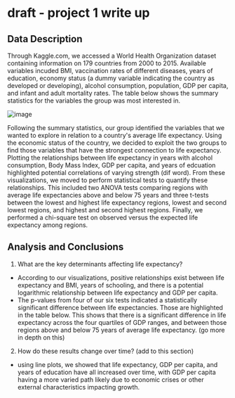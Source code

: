 # draft - project 1 write up

## Data Description
Through Kaggle.com, we accessed a World Health Organization dataset containing information on 179 countries from 2000 to 2015. Available variables incuded BMI, vaccination rates of different diseases, years of education, economy status (a dummy variable indicating the country as developed or developing), alcohol consumption, population, GDP per capita, and infant and adult mortality rates. The table below shows the summary statistics for the variables the group was most interested in. 

![image](https://github.com/JMelendez31/Group_Project1/assets/142682830/86ab74ae-e586-419f-99af-8f1f3bf2f909)


Following the summary statistics, our group identified the variables that we wanted to explore in relation to a country's average life expectancy. Using the economic status of the country, we decided to exploit the two groups to find those variables that have the strongest connection to life expectancy. Plotting the relationships between life expectancy in years with alcohol consumption, Body Mass Index, GDP per capita, and years of edcuation highlighted potential correlations of varying strength (dif word). From these visualizations, we moved to perform statistical tests to quantify these relationships. This included two ANOVA tests comparing regions with average life expectancies above and below 75 years and three t-tests between the lowest and highest life expectancy regions, lowest and second lowest regions, and highest and second highest regions. Finally, we performed a chi-square test on observed versus the expected life expectancy among regions. 

## Analysis and Conclusions
1. What are the key determinants affecting life expectancy?
- According to our visualizations, positive relationships exist between life expectancy and BMI, years of schooling, and there is a potential logarithmic relationship between life expectancy and GDP per capita.
- The p-values from four of our six tests indicated a statistically significant difference between life expectancies. Those are highlighted in the table below. This shows that there is a significant difference in life expectancy across the four quartiles of GDP ranges, and between those regions above and below 75 years of average life expectancy. (go more in depth on this)

2. How do these results change over time? (add to this section)
- using line plots, we showed that life expectancy, GDP per capita, and years of education have all increased over time, with GDP per capita having a more varied path likely due to economic crises or other external characteristics impacting growth. 
